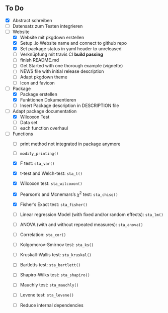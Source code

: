 ## To Do 

- [x] Abstract schreiben
- [ ] Datensatz zum Testen integrieren
- [ ] Website 
  - [x] Website mit pkgdown erstellen
  - [x] Setup .io Website name and connect to github repo
  - [x] Set package status in yaml header to unreleased
  - [ ] Verknüpfung mit travis CI **build passing**
  - [ ] finish README.md
  - [ ] Get Started with one thorough example (vignette)
  - [ ] NEWS file with initial release description
  - [ ] Adapt pkgdown theme
  - [ ] Icon and favicon
- [ ] Package 
  - [x] Package erstellen
  - [x] Funktionen Dokumentieren
  - [ ] Insert Package description in DESCRIPTION file 
- [ ] Adapt package documentation 
  - [x] Wilcoxon Test
  - [ ] Data set
  - [ ] each function overhaul
- [ ] Functions
  - [ ] print method not integrated in package anymore 
  - [ ] `modify_printing()`
  - [x] F test: `sta_var()` 
  - [x] t-test and Welch-test: `sta_t()`
  - [x] Wilcoxon test: `sta_wilcoxon()`
  - [x] Pearson’s and Mcnemars’s $\chi^2$ test: `sta_chisq()`
  - [x] Fisher’s Exact test: `sta_fisher()` 
  - [ ] Linear regression Model (with fixed and/or random effects): `sta_lm()` 
  - [ ] ANOVA (with and without repeated measures): `sta_anova()` 
  - [ ] Correlation: `sta_cor()`
  - [ ] Kolgomorov-Smirnov test: `sta_ks()`
  - [ ] Kruskall-Wallis test: `sta_kruskal()`
  - [ ] Bartletts test: `sta_bartlett()`
  - [ ] Shapiro-Wilks test: `sta_shapiro()`
  - [ ] Mauchly test: `sta_mauchly()`
  - [ ] Levene test: `sta_levene()`
  - [ ] Reduce internal dependencies

